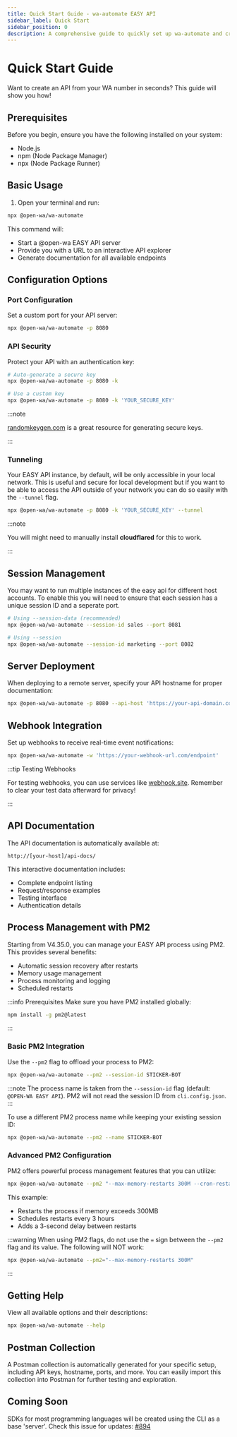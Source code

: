 ```yaml
---
title: Quick Start Guide - wa-automate EASY API
sidebar_label: Quick Start
sidebar_position: 0
description: A comprehensive guide to quickly set up wa-automate and create a Open-wa EASY API with zero installation requirements.
---
```


# Quick Start Guide

Want to create an API from your WA number in seconds? This guide will show you how!

## Prerequisites

Before you begin, ensure you have the following installed on your system:
- Node.js
- npm (Node Package Manager)
- npx (Node Package Runner)

## Basic Usage

1. Open your terminal and run:

```bash
npx @open-wa/wa-automate
```

This command will:
- Start a @open-wa EASY API server
- Provide you with a URL to an interactive API explorer
- Generate documentation for all available endpoints

## Configuration Options

### Port Configuration
Set a custom port for your API server:

```bash
npx @open-wa/wa-automate -p 8080
```

### API Security
Protect your API with an authentication key:

```bash
# Auto-generate a secure key
npx @open-wa/wa-automate -p 8080 -k

# Use a custom key
npx @open-wa/wa-automate -p 8080 -k 'YOUR_SECURE_KEY'
```

:::note

[randomkeygen.com](https://randomkeygen.com/) is a great resource for generating secure keys. 

:::

### Tunneling
Your EASY API instance, by default, will be only accessible in your local network. This is useful and secure for local development but if you want to be able to access the API outside of your network you can do so easily with the `--tunnel` flag.

```bash
npx @open-wa/wa-automate -p 8080 -k 'YOUR_SECURE_KEY' --tunnel
```

:::note

You will might need to manually install  **cloudflared** for this to work.

:::

## Session Management

You may want to run multiple instances of the easy api for different host accounts. To enable this you will need to ensure that each session has a unique session ID and a seperate port.

```bash
# Using --session-data (recommended)
npx @open-wa/wa-automate --session-id sales --port 8081

# Using --session
npx @open-wa/wa-automate --session-id marketing --port 8082

```

## Server Deployment

When deploying to a remote server, specify your API hostname for proper documentation:

```bash
npx @open-wa/wa-automate -p 8080 --api-host 'https://your-api-domain.com:8080'
```

## Webhook Integration

Set up webhooks to receive real-time event notifications:

```bash
npx @open-wa/wa-automate -w 'https://your-webhook-url.com/endpoint'
```

:::tip Testing Webhooks

For testing webhooks, you can use services like [webhook.site](https://webhook.site/). Remember to clear your test data afterward for privacy!

:::

## API Documentation

The API documentation is automatically available at:
```
http://[your-host]/api-docs/
```

This interactive documentation includes:
- Complete endpoint listing
- Request/response examples
- Testing interface
- Authentication details

## Process Management with PM2

Starting from V4.35.0, you can manage your EASY API process using PM2. This provides several benefits:
- Automatic session recovery after restarts
- Memory usage management
- Process monitoring and logging
- Scheduled restarts

:::info Prerequisites
Make sure you have PM2 installed globally:
```bash
npm install -g pm2@latest
```
:::

### Basic PM2 Integration

Use the `--pm2` flag to offload your process to PM2:

```bash
npx @open-wa/wa-automate --pm2 --session-id STICKER-BOT
```

:::note
The process name is taken from the `--session-id` flag (default: `@OPEN-WA EASY API`). PM2 will not read the session ID from `cli.config.json`.
:::

To use a different PM2 process name while keeping your existing session ID:

```bash
npx @open-wa/wa-automate --pm2 --name STICKER-BOT
```

### Advanced PM2 Configuration

PM2 offers powerful process management features that you can utilize:

```bash
npx @open-wa/wa-automate --pm2 "--max-memory-restarts 300M --cron-restart=\"0 */3 * * *\" --restart-delay=3000" --name STICKER-BOT
```

This example:
- Restarts the process if memory exceeds 300MB
- Schedules restarts every 3 hours
- Adds a 3-second delay between restarts

:::warning
When using PM2 flags, do not use the `=` sign between the `--pm2` flag and its value. The following will NOT work:
```bash
npx @open-wa/wa-automate --pm2="--max-memory-restarts 300M"
```
:::

## Getting Help

View all available options and their descriptions:

```bash
npx @open-wa/wa-automate --help
```

## Postman Collection

A Postman collection is automatically generated for your specific setup, including API keys, hostname, ports, and more. You can easily import this collection into Postman for further testing and exploration.

## Coming Soon

SDKs for most programming languages will be created using the CLI as a base 'server'. Check this issue for updates: [#894](https://github.com/open-wa/wa-automate-nodejs/issues/894)
